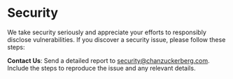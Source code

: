 # Security

We take security seriously and appreciate your efforts to responsibly disclose vulnerabilities. If you discover a security issue, please follow these steps:

**Contact Us**: Send a detailed report to [security@chanzuckerberg.com](mailto:security@chanzuckerberg.com). Include the steps to reproduce the issue and any relevant details.